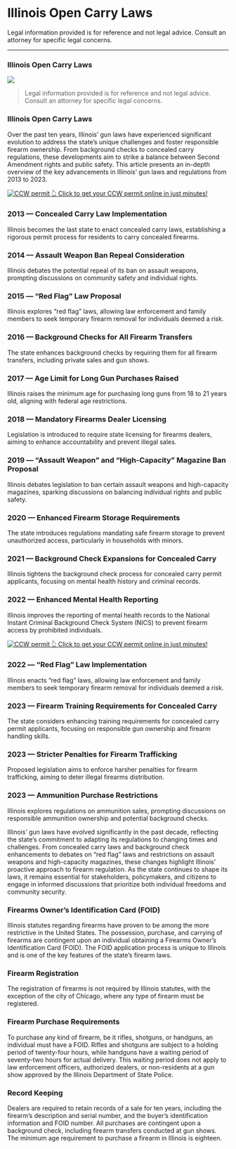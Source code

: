 # Illinois Open Carry Laws

Legal information provided is for reference and not legal advice. Consult an attorney for specific legal concerns. 

* * *

### Illinois Open Carry Laws

![](https://cdn-images-1.medium.com/max/800/1*Ps1qH9REaS3WsH1pVOUDiA.png)

> Legal information provided is for reference and not legal advice. Consult an attorney for specific legal concerns.

### Illinois Open Carry Laws

Over the past ten years, Illinois’ gun laws have experienced significant evolution to address the state’s unique challenges and foster responsible firearm ownership. From background checks to concealed carry regulations, these developments aim to strike a balance between Second Amendment rights and public safety. This article presents an in-depth overview of the key advancements in Illinois’ gun laws and regulations from 2013 to 2023.

<a href="https://serp.ly/ccw">
<div>
    <img src="https://cdn-images-1.medium.com/max/1200/1*aCmvRhaa5Xjz4zDZxHzAjg.png" alt="CCW permit">
    👆 Click to get your CCW permit online in just minutes!
</div>
</a>

### 2013 — Concealed Carry Law Implementation

Illinois becomes the last state to enact concealed carry laws, establishing a rigorous permit process for residents to carry concealed firearms.

### 2014 — Assault Weapon Ban Repeal Consideration

Illinois debates the potential repeal of its ban on assault weapons, prompting discussions on community safety and individual rights.

### 2015 — “Red Flag” Law Proposal

Illinois explores “red flag” laws, allowing law enforcement and family members to seek temporary firearm removal for individuals deemed a risk.

### 2016 — Background Checks for All Firearm Transfers

The state enhances background checks by requiring them for all firearm transfers, including private sales and gun shows.

### 2017 — Age Limit for Long Gun Purchases Raised

Illinois raises the minimum age for purchasing long guns from 18 to 21 years old, aligning with federal age restrictions.

### 2018 — Mandatory Firearms Dealer Licensing

Legislation is introduced to require state licensing for firearms dealers, aiming to enhance accountability and prevent illegal sales.

### 2019 — “Assault Weapon” and “High-Capacity” Magazine Ban Proposal

Illinois debates legislation to ban certain assault weapons and high-capacity magazines, sparking discussions on balancing individual rights and public safety.

### 2020 — Enhanced Firearm Storage Requirements

The state introduces regulations mandating safe firearm storage to prevent unauthorized access, particularly in households with minors.

### 2021 — Background Check Expansions for Concealed Carry

Illinois tightens the background check process for concealed carry permit applicants, focusing on mental health history and criminal records.

### 2022 — Enhanced Mental Health Reporting

Illinois improves the reporting of mental health records to the National Instant Criminal Background Check System (NICS) to prevent firearm access by prohibited individuals.


<a href="https://serp.ly/ccw">
<div>
    <img src="https://cdn-images-1.medium.com/max/1200/1*TMCVgNoKp2NAtvLSAMkaJg.png" alt="CCW permit">
    👆 Click to get your CCW permit online in just minutes!
</div>
</a>


### 2022 — “Red Flag” Law Implementation

Illinois enacts “red flag” laws, allowing law enforcement and family members to seek temporary firearm removal for individuals deemed a risk.

### 2023 — Firearm Training Requirements for Concealed Carry

The state considers enhancing training requirements for concealed carry permit applicants, focusing on responsible gun ownership and firearm handling skills.

### 2023 — Stricter Penalties for Firearm Trafficking

Proposed legislation aims to enforce harsher penalties for firearm trafficking, aiming to deter illegal firearms distribution.

### 2023 — Ammunition Purchase Restrictions

Illinois explores regulations on ammunition sales, prompting discussions on responsible ammunition ownership and potential background checks.

Illinois’ gun laws have evolved significantly in the past decade, reflecting the state’s commitment to adapting its regulations to changing times and challenges. From concealed carry laws and background check enhancements to debates on “red flag” laws and restrictions on assault weapons and high-capacity magazines, these changes highlight Illinois’ proactive approach to firearm regulation. As the state continues to shape its laws, it remains essential for stakeholders, policymakers, and citizens to engage in informed discussions that prioritize both individual freedoms and community security.

### Firearms Owner’s Identification Card (FOID)

Illinois statutes regarding firearms have proven to be among the more restrictive in the United States. The possession, purchase, and carrying of firearms are contingent upon an individual obtaining a Firearms Owner’s Identification Card (FOID). The FOID application process is unique to Illinois and is one of the key features of the state’s firearm laws.

### Firearm Registration

The registration of firearms is not required by Illinois statutes, with the exception of the city of Chicago, where any type of firearm must be registered.

### Firearm Purchase Requirements

To purchase any kind of firearm, be it rifles, shotguns, or handguns, an individual must have a FOID. Rifles and shotguns are subject to a holding period of twenty-four hours, while handguns have a waiting period of seventy-two hours for actual delivery. This waiting period does not apply to law enforcement officers, authorized dealers, or non-residents at a gun show approved by the Illinois Department of State Police.

### Record Keeping

Dealers are required to retain records of a sale for ten years, including the firearm’s description and serial number, and the buyer’s identification information and FOID number. All purchases are contingent upon a background check, including firearm transfers conducted at gun shows. The minimum age requirement to purchase a firearm in Illinois is eighteen.



